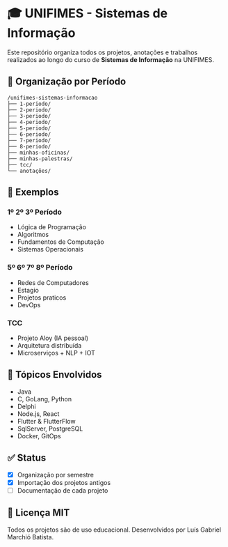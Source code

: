 # 🎓 UNIFIMES - Sistemas de Informação

Este repositório organiza todos os projetos, anotações e trabalhos realizados ao longo do curso de **Sistemas de Informação** na UNIFIMES.

## 🧭 Organização por Período

```
/unifimes-sistemas-informacao
├── 1-periodo/
├── 2-periodo/
├── 3-periodo/
├── 4-periodo/
├── 5-periodo/
├── 6-periodo/
├── 7-periodo/
├── 8-periodo/
├── minhas-oficinas/
├── minhas-palestras/
├── tcc/
└── anotações/
```


## 📂 Exemplos

### 1º 2º 3º Período

- Lógica de Programação
- Algoritmos
- Fundamentos de Computação
- Sistemas Operacionais

### 5º 6º 7º 8º Período

- Redes de Computadores
- Estagio
- Projetos praticos
- DevOps

### TCC

- Projeto Aloy (IA pessoal)
- Arquitetura distribuída
- Microserviços + NLP + IOT

## 📘 Tópicos Envolvidos

- Java
- C, GoLang, Python
- Delphi
- Node.js, React
- Flutter & FlutterFlow
- SqlServer, PostgreSQL
- Docker, GitOps

## ✅ Status

- [x] Organização por semestre
- [x] Importação dos projetos antigos
- [ ] Documentação de cada projeto

## 📄 Licença MIT 

Todos os projetos são de uso educacional. Desenvolvidos por Luís Gabriel Marchió Batista.
